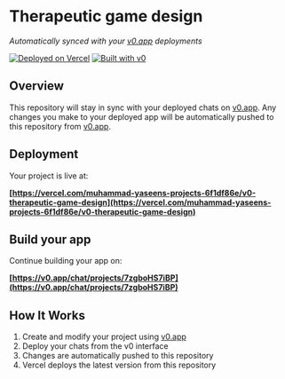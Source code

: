 # Therapeutic game design

*Automatically synced with your [v0.app](https://v0.app) deployments*

[![Deployed on Vercel](https://img.shields.io/badge/Deployed%20on-Vercel-black?style=for-the-badge&logo=vercel)](https://vercel.com/muhammad-yaseens-projects-6f1df86e/v0-therapeutic-game-design)
[![Built with v0](https://img.shields.io/badge/Built%20with-v0.app-black?style=for-the-badge)](https://v0.app/chat/projects/7zgboHS7iBP)

## Overview

This repository will stay in sync with your deployed chats on [v0.app](https://v0.app).
Any changes you make to your deployed app will be automatically pushed to this repository from [v0.app](https://v0.app).

## Deployment

Your project is live at:

**[https://vercel.com/muhammad-yaseens-projects-6f1df86e/v0-therapeutic-game-design](https://vercel.com/muhammad-yaseens-projects-6f1df86e/v0-therapeutic-game-design)**

## Build your app

Continue building your app on:

**[https://v0.app/chat/projects/7zgboHS7iBP](https://v0.app/chat/projects/7zgboHS7iBP)**

## How It Works

1. Create and modify your project using [v0.app](https://v0.app)
2. Deploy your chats from the v0 interface
3. Changes are automatically pushed to this repository
4. Vercel deploys the latest version from this repository